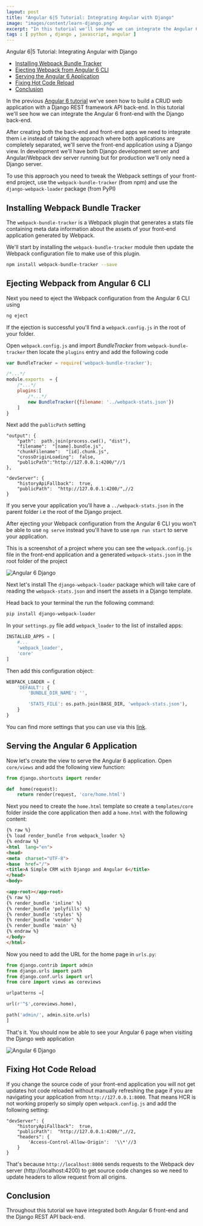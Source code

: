 ```yaml
---
layout: post
title: "Angular 6|5 Tutorial: Integrating Angular with Django"
image: "images/content/learn-django.png"
excerpt: "In this tutorial we'll see how we can integrate the Angular 6 front-end application with the Django back-end." 
tags : [ python , django , javascript, angular ]
---
```


<div id="toc_container">
<p class="toc_title">Angular 6|5 Tutorial: Integrating Angular with Django</p>
<ul class="toc_list">
<li>
<a href="#Installing_Webpack_Bundle_Tracker">Installing Webpack Bundle Tracker</a>
</li>
<li>
<a href="#Ejecting_Webpack_Angular_6_CLI">Ejecting Webpack from Angular 6 CLI</a></li>
<li>
<a href="#Serving_Angular_6_Application">Serving the Angular 6 Application</a></li>
<li> 
<a href="#Fixing_Hot_Code_Reload">Fixing Hot Code Reload</a>
</li>
<li>
<a href="#Conclusion">Conclusion</a> 
</li>
</ul>
</div>

In the previous [Angular 6 tutorial](https://www.techiediaries.com/angular-tutorial/) we've seen how to build a CRUD web application with a Django REST framework API back-end. In this tutorial we'll see how we can integrate the Angular 6 front-end with the Django back-end.
  
After creating both the back-end and front-end apps we need to integrate them i.e instead of taking the approach where both applications are completely separated, we'll serve the front-end application using a Django view. In development we'll have both Django development server and Angular/Webpack dev server running but for production we'll only need a Django server.

To use this approach you need to tweak the Webpack settings of your front-end project, use the `webpack-bundle-tracker` (from npm) and use the `django-webpack-loader` package (from PyPI)

## <a name="Installing_Webpack_Bundle_Tracker">Installing Webpack Bundle Tracker</a>

The `webpack-bundle-tracker`  is a Webpack plugin that generates a stats file containing meta data information about the assets of your front-end application generated by Webpack.

We'll start by installing the `webpack-bundle-tracker` module then update the Webpack configuration file to make use of this plugin.

```bash
npm install webpack-bundle-tracker --save
```

## <a name="Ejecting_Webpack_Angular_6_CLI">Ejecting Webpack from Angular 6 CLI</a>

Next you need to eject the Webpack configuration from the Angular 6 CLI using

```bash
ng eject
```

If the ejection is successful you'll find a `webpack.config.js` in the root of your folder.

Open `webpack.config.js` and import *BundleTracker* from `webpack-bundle-tracker` then locate the `plugins` entry and add the following code

```js
var BundleTracker = require('webpack-bundle-tracker');

/*...*/
module.exports  = {
	/*...*/
	plugins:[
		/*...*/
		new BundleTracker({filename: '../webpack-stats.json'})
	]
}

```

Next add the `publicPath` setting  

```
"output": {
	"path":  path.join(process.cwd(), "dist"),
	"filename":  "[name].bundle.js",
	"chunkFilename":  "[id].chunk.js",
	"crossOriginLoading":  false,
	"publicPath":"http://127.0.0.1:4200/"//1
},
```
```
"devServer": {
	"historyApiFallback":  true,
	"publicPath":  "http://127.0.0.1:4200/",//2
}
```

If you serve your application you'll have a `../webpack-stats.json` in the parent folder i.e the root of the Django project.

After ejecting your Webpack configuration from the Angular 6 CLI you won't be able to use `ng serve` instead you'll have to use `npm run start` to serve your application.

This is a screenshot of a project where you can see the `webpack.config.js` file in the front-end application and a generated `webpack-stats.json` in the root folder of the project

![Angular 6 Django](https://screenshotscdn.firefoxusercontent.com/images/40708c61-313e-4a51-914b-7ddab4dab967.png)

Next let's install The `django-webpack-loader` package which will take care of reading the `webpack-stats.json` and insert the assets in a Django template.

Head back to your terminal the run the following command:

```bash
pip install django-webpack-loader
```

In your `settings.py` file add `webpack_loader` to the list of installed apps:

```python
INSTALLED_APPS = [
	#...
	'webpack_loader',
	'core'
]
```

Then add this configuration object:

```python
WEBPACK_LOADER = {
	'DEFAULT': {
		'BUNDLE_DIR_NAME': '',

		'STATS_FILE': os.path.join(BASE_DIR, 'webpack-stats.json'),
	}
}
```

You can find more settings that you can use via this [link](https://github.com/ezhome/django-webpack-loader).


## <a name="Serving_Angular_6_Application">Serving the Angular 6 Application</a> 

Now let's create the view to serve the Angular 6 application. Open `core/views` and add the following view function:

```python
from django.shortcuts import render

def  home(request):
	return render(request, 'core/home.html')
```

Next you need to create the `home.html` template so create a `templates/core` folder inside the core application then add a `home.html` with the following content:

```html
{% raw %}
{% load render_bundle from webpack_loader %}
{% endraw %}
<html  lang="en">
<head>
<meta  charset="UTF-8">
<base  href="/">
<title>A Simple CRM with Django and Angular 6</title>
</head>
<body>

<app-root></app-root>
{% raw %}
{% render_bundle 'inline' %}
{% render_bundle 'polyfills' %}
{% render_bundle 'styles' %}
{% render_bundle 'vendor' %}
{% render_bundle 'main' %}
{% endraw %}
</body>
</html>
```

Now you need to add the URL  for the home page in `urls.py`:

```python
from django.contrib import admin
from django.urls import path
from django.conf.urls import url
from core import views as coreviews

urlpatterns =[

url(r'^$',coreviews.home),

path('admin/', admin.site.urls)
]
```

That's it. You should now be able to see your Angular 6 page when visiting the Django web application

![Angular 6 Django](https://screenshotscdn.firefoxusercontent.com/images/cb7e1579-3e2c-49d8-b792-41135e5b8aac.png)


## <a name="Fixing_Hot_Code_Reload">Fixing Hot Code Reload</a>

If you change the source code of your front-end application you will not get updates hot code reloaded without manually refreshing the page if you are navigating your application from `http://127.0.0.1:8000`. That means HCR is not working properly so simply open `webpack.config.js` and add the following setting:

```
"devServer": {
	"historyApiFallback":  true,
	"publicPath":  "http://127.0.0.1:4200/",//2,
	"headers": {
		'Access-Control-Allow-Origin':  '\\*'//3
	}
}
``` 

That's because `http://localhost:8000` sends requests to the Webpack dev server (http://localhost:4200) to get source code changes so we need to update headers to allow request from all origins.

## <a name="Conclusion">Conclusion</a> 

Throughout this tutorial we have integrated both Angular 6 front-end and the Django REST API back-end.